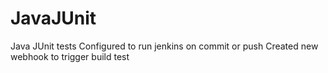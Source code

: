 # JavaJUnit
Java JUnit tests
Configured to run jenkins on commit or push
Created new webhook to trigger build
test

